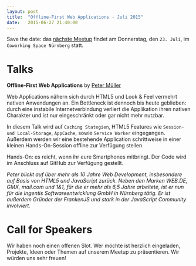 ```yaml
---
layout: post
title:  "Offline-First Web Applications - Juli 2015"
date:   2015-06-27 21:40:00
---
```


Save the date: das [nächste Meetup][next-meetup] findet am Donnerstag, den `23. Juli`, im `Coworking Space Nürnberg` statt.

# Talks

**Offline-First Web Applications** by [Peter Müller][peter-mueller]

Web Applications nähern sich durch HTML5 und Look & Feel vermehrt nativen Anwendungen an. Ein Bottleneck ist dennoch bis heute geblieben: durch eine instabile Internetverbindung verliert die Applikation ihren nativen Charakter und ist nur eingeschränkt oder gar nicht mehr nutzbar.

In diesem Talk wird auf `Caching Stategien`, HTML5 Features wie `Session- und Local-Storage`, `AppCache`, sowie `Service Worker` eingegangen. Außerdem werden wir eine bestehende Application schrittweise in einer kleinen Hands-On-Session offline zur Verfügung stellen.

Hands-On: es reicht, wenn ihr eure Smartphones mitbringt. Der Code wird im Anschluss auf GitHub zur Verfügung gestellt.

*Peter blickt auf über mehr als 10 Jahre Web Development, insbesondere auf Basis von HTML5 und JavaScript zurück. Neben den Marken WEB.DE, GMX, mail.com und 1&1, für die er mehr als 6,5 Jahre arbeitete, ist er nun für die Ingentis Softwareentwicklung GmbH in Nürnberg tätig. Er ist außerdem Gründer der FrankenJS und stark in der JavaScript Community involviert.*

# Call for Speakers

Wir haben noch einen offenen Slot. Wer möchte ist herzlich eingeladen, Projekte, Ideen oder Themen auf unserem Meetup zu präsentieren. Wir würden uns sehr freuen!

[next-meetup]: http://www.meetup.com/de/FrankenJS/
[peter-mueller]: http://twitter.com/BaggersIO